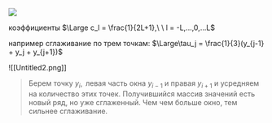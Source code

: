 ![](https://office-watch.com/fredagg/uploads/Excel-Moving-Average-opt.gif)

коэффициенты $\Large c_l = \frac{1}{2L+1},\ \ l = -L,...,0,...L$

например сглаживание по трем точкам: $\Large\tau_j = \frac{1}{3}(y_{j-1} + y_j + y_{j+1})$

![[Untitled2.png]]


> $\text{ Берем точку  }y_i,\text{  левая часть окна  }y_{i-1}\text{  и правая  }y_{i+1} \text{ и усредняем на количество этих точек. Получившийся массив значений есть новый ряд, но уже сглаженный. Чем чем больше окно, тем сильнее сглаживание.}$

